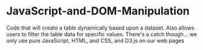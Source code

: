 # JavaScript-and-DOM-Manipulation 
Code that will create a table dynamically based upon a dataset.  Also allows users to filter the table data for specific values. There's a catch though... we only use pure JavaScript, HTML, and CSS, and D3.js on our web pages
